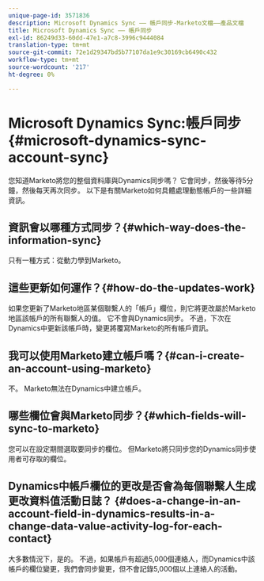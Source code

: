 ```yaml
---
unique-page-id: 3571836
description: Microsoft Dynamics Sync —— 帳戶同步-Marketo文檔——產品文檔
title: Microsoft Dynamics Sync —— 帳戶同步
exl-id: 86249d33-60dd-47e1-a7c8-3996c9444084
translation-type: tm+mt
source-git-commit: 72e1d29347bd5b77107da1e9c30169cb6490c432
workflow-type: tm+mt
source-wordcount: '217'
ht-degree: 0%

---
```


# Microsoft Dynamics Sync:帳戶同步{#microsoft-dynamics-sync-account-sync}

您知道Marketo將您的整個資料庫與Dynamics同步嗎？ 它會同步，然後等待5分鐘，然後每天再次同步。 以下是有關Marketo如何具體處理動態帳戶的一些詳細資訊。

## 資訊會以哪種方式同步？{#which-way-does-the-information-sync}

只有一種方式：從動力學到Marketo。

## 這些更新如何運作？{#how-do-the-updates-work}

如果您更新了Marketo地區某個聯繫人的「帳戶」欄位，則它將更改屬於Marketo地區該帳戶的所有聯繫人的值。 它不會與Dynamics同步。 不過，下次在Dynamics中更新該帳戶時，變更將覆寫Marketo的所有帳戶資訊。

## 我可以使用Marketo建立帳戶嗎？{#can-i-create-an-account-using-marketo}

不。 Marketo無法在Dynamics中建立帳戶。

## 哪些欄位會與Marketo同步？{#which-fields-will-sync-to-marketo}

您可以在設定期間選取要同步的欄位。 [](/help/marketo/product-docs/crm-sync/microsoft-dynamics-sync/sync-setup/microsoft-dynamics-365/step-3-of-3-connect.md#select-fields-to-sync)但Marketo將只同步您的Dynamics同步使用者可存取的欄位。

## Dynamics中帳戶欄位的更改是否會為每個聯繫人生成更改資料值活動日誌？ {#does-a-change-in-an-account-field-in-dynamics-results-in-a-change-data-value-activity-log-for-each-contact}

大多數情況下，是的。 不過，如果帳戶有超過5,000個連絡人，而Dynamics中該帳戶的欄位變更，我們會同步變更，但不會記錄5,000個以上連絡人的活動。
